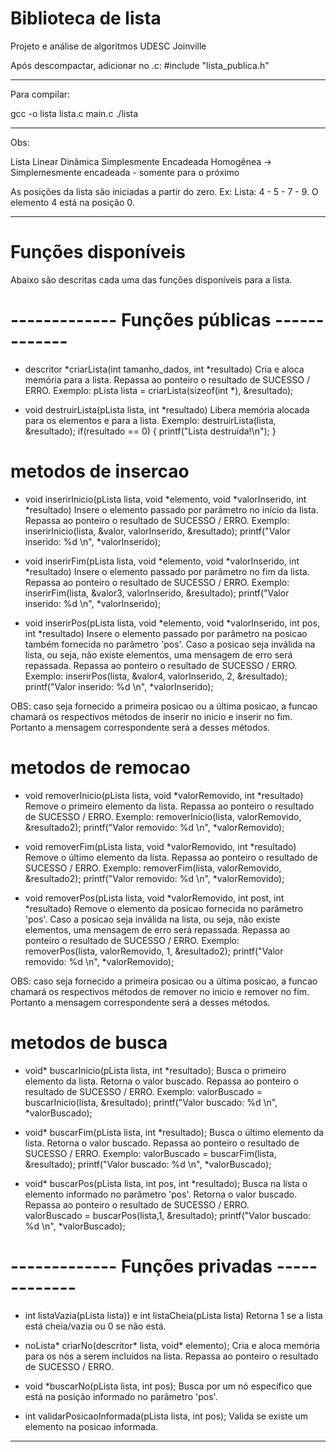 # Biblioteca de lista
Projeto e análise de algoritmos
UDESC Joinville

Após descompactar, adicionar no .c:
#include "lista_publica.h"

-------------------------------------------------------------------------------------- 
 Para compilar:

  gcc -o  lista lista.c main.c
  ./lista

-------------------------------------------------------------------------------------- 
 Obs: 

Lista Linear Dinâmica Simplesmente Encadeada
Homogênea 
-> Simplemesmente encadeada - somente para o próximo

As posições da lista são iniciadas a partir do zero. Ex:  Lista: 4 - 5 - 7 - 9. O elemento 4 está na posição 0. 

-------------------------------------------------------------------------------------- 
# Funções disponíveis  
Abaixo são descritas cada uma das funções disponíveis para a lista. 

# ------------- Funções públicas ------------- 

- descritor *criarLista(int tamanho_dados, int *resultado) 
Cria e aloca memória para a lista. Repassa ao ponteiro o resultado de SUCESSO / ERRO.
Exemplo:
  pLista lista = criarLista(sizeof(int *), &resultado);

- void destruirLista(pLista lista, int *resultado)
Libera memória alocada para os elementos e para a lista.
Exemplo: 
   destruirLista(lista, &resultado);
    if(resultado == 0) {
        printf("Lista destruída!\n");
    }

# metodos de insercao

- void inserirInicio(pLista lista, void *elemento, void *valorInserido, int *resultado)
Insere o elemento passado por parâmetro no início da lista.  
Repassa ao ponteiro o resultado de SUCESSO / ERRO.
Exemplo:
  inserirInicio(lista, &valor, valorInserido, &resultado);
  printf("Valor inserido: %d \n", *valorInserido);  

- void inserirFim(pLista lista, void *elemento, void *valorInserido, int *resultado)
Insere o elemento passado por parâmetro no fim da lista. 
Repassa ao ponteiro o resultado de SUCESSO / ERRO.
Exemplo:
  inserirFim(lista, &valor3, valorInserido, &resultado);
  printf("Valor inserido: %d \n", *valorInserido); 

- void inserirPos(pLista lista, void *elemento, void *valorInserido, int pos, int *resultado) 
Insere o elemento passado por parâmetro na posicao também fornecida no parâmetro 'pos'.
Caso a posicao seja inválida na lista, ou seja, não existe elementos, uma mensagem de erro será repassada. 
Repassa ao ponteiro o resultado de SUCESSO / ERRO.
Exemplo: 
  inserirPos(lista, &valor4, valorInserido, 2, &resultado);
  printf("Valor inserido: %d \n", *valorInserido);   

OBS: caso seja fornecido a primeira posicao ou a última posicao, a funcao chamará os respectivos métodos de inserir no inicio e inserir no fim. Portanto a mensagem correspondente será a desses métodos. 
 
# metodos de remocao

- void removerInicio(pLista lista, void *valorRemovido, int *resultado)
Remove o primeiro elemento da lista. 
Repassa ao ponteiro o resultado de SUCESSO / ERRO.
Exemplo:
  removerInicio(lista, valorRemovido, &resultado2);
  printf("Valor removido: %d \n", *valorRemovido);

- void removerFim(pLista lista, void *valorRemovido, int *resultado)
Remove o último elemento da lista. 
Repassa ao ponteiro o resultado de SUCESSO / ERRO.
Exemplo:
  removerFim(lista, valorRemovido, &resultado2);
  printf("Valor removido: %d \n", *valorRemovido); 

- void removerPos(pLista lista, void *valorRemovido, int post, int *resultado)
Remove o elemento da posicao fornecida no parâmetro 'pos'.
Caso a posicao seja inválida na lista, ou seja, não existe elementos, uma mensagem de erro será repassada. 
Repassa ao ponteiro o resultado de SUCESSO / ERRO.
Exemplo:   
  removerPos(lista, valorRemovido, 1, &resultado2);
  printf("Valor removido: %d \n", *valorRemovido); 

OBS: caso seja fornecido a primeira posicao ou a última posicao, a funcao chamará os respectivos métodos de remover no inicio e remover no fim. Portanto a mensagem correspondente será a desses métodos. 

# metodos de busca

- void* buscarInicio(pLista lista, int *resultado);
Busca o primeiro elemento da lista. 
Retorna o valor buscado.
Repassa ao ponteiro o resultado de SUCESSO / ERRO.
Exemplo: 
  valorBuscado = buscarInicio(lista, &resultado);
  printf("Valor buscado: %d \n", *valorBuscado);

- void* buscarFim(pLista lista, int *resultado);
Busca o último elemento da lista. 
Retorna o valor buscado.
Repassa ao ponteiro o resultado de SUCESSO / ERRO.
Exemplo: 
  valorBuscado = buscarFim(lista, &resultado);
  printf("Valor buscado: %d \n", *valorBuscado);

- void* buscarPos(pLista lista, int pos, int *resultado);
Busca na lista o elemento informado no parâmetro 'pos'.
Retorna o valor buscado.
Repassa ao ponteiro o resultado de SUCESSO / ERRO.   
  valorBuscado = buscarPos(lista,1, &resultado);
  printf("Valor buscado: %d \n", *valorBuscado); 

 
# ------------- Funções privadas ------------- 
- int listaVazia(pLista lista)) e int listaCheia(pLista lista)
Retorna 1 se a lista está cheia/vazia ou 0 se não está.

- noLista* criarNo(descritor* lista, void* elemento);
Cria e aloca memória para os nós a serem incluídos na lista. 
Repassa ao ponteiro o resultado de SUCESSO / ERRO.

- void *buscarNo(pLista lista, int pos);
Busca por um nó específico que está na posição informado no parâmetro 'pos'. 

- int validarPosicaoInformada(pLista lista, int pos);
Valida se existe um elemento na posicao informada. 

-------------------------------------------------------------------------------------- 
